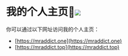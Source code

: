 <h1>我的个人主页👻<img src="https://github.com/MR-Addict/mr-addict.github.io/actions/workflows/gh-pages.yml/badge.svg?branch=main" />
</h1>

你可以通过以下网址访问我的个人主页：

- [https://mraddict.one](https://mraddict.one)
- [https://mraddict.top](https://mraddict.top)
